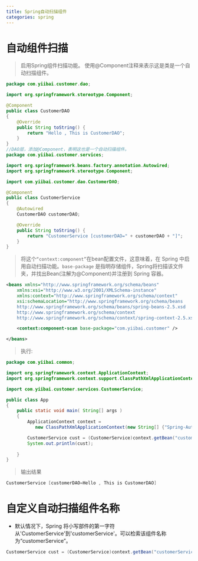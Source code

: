 ```yaml
---
title: Spring自动扫描组件
categories: spring
---
```


# 自动组件扫描
> 启用Spring组件扫描功能。
> 使用@Component注释来表示这是类是一个自动扫描组件。

``` java
package com.yiibai.customer.dao;

import org.springframework.stereotype.Component;

@Component
public class CustomerDAO 
{
	@Override
	public String toString() {
		return "Hello , This is CustomerDAO";
	}	
}
//DAO层，添加@Component，表明这也是一个自动扫描组件。
package com.yiibai.customer.services;

import org.springframework.beans.factory.annotation.Autowired;
import org.springframework.stereotype.Component;

import com.yiibai.customer.dao.CustomerDAO;

@Component
public class CustomerService 
{
	@Autowired
	CustomerDAO customerDAO;

	@Override
	public String toString() {
		return "CustomerService [customerDAO=" + customerDAO + "]";
	}
} 
```
> 将这个`“context:component”`在bean配置文件，这意味着，在 Spring 中启用自动扫描功能。`base-package` 是指明存储组件，Spring将扫描该文件夹，并找出Bean(注解为@Component)并注册到 Spring 容器。

``` xml
<beans xmlns="http://www.springframework.org/schema/beans"
	xmlns:xsi="http://www.w3.org/2001/XMLSchema-instance"
	xmlns:context="http://www.springframework.org/schema/context"
	xsi:schemaLocation="http://www.springframework.org/schema/beans
	http://www.springframework.org/schema/beans/spring-beans-2.5.xsd
	http://www.springframework.org/schema/context
	http://www.springframework.org/schema/context/spring-context-2.5.xsd">

	<context:component-scan base-package="com.yiibai.customer" />

</beans>
```
> 执行:
``` java
package com.yiibai.common;

import org.springframework.context.ApplicationContext;
import org.springframework.context.support.ClassPathXmlApplicationContext;

import com.yiibai.customer.services.CustomerService;

public class App 
{
    public static void main( String[] args )
    {
    	ApplicationContext context = 
    	   new ClassPathXmlApplicationContext(new String[] {"Spring-AutoScan.xml"});

    	CustomerService cust = (CustomerService)context.getBean("customerService");
    	System.out.println(cust);
    	
    }
}
```
> 输出结果
``` java
CustomerService [customerDAO=Hello , This is CustomerDAO]
```

# 自定义自动扫描组件名称
- 默认情况下，Spring 将小写部件的第一字符 从'CustomerService'到'customerService'。可以检索该组件名称为“customerService”。
``` java
CustomerService cust = (CustomerService)context.getBean("customerService");
```
